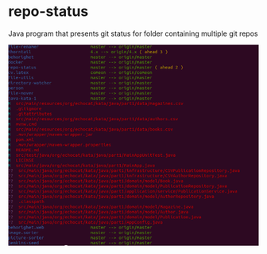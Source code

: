 # repo-status
Java program that presents git status for folder containing multiple git repos

![Alt text](repo-status-output.png?raw=true "Output")